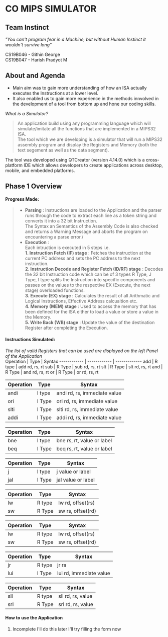 # CO MIPS SIMULATOR
## Team Instinct

*"You can't program fear in a Machine, but without Human Instinct it wouldn't survive long"*

CS19B046 - Githin George\
CS19B047 - Harish Pradyot M

## About and Agenda

* Main aim was to gain more understanding of how an ISA actually executes the Instructions at a lower level.
* It also enabled us to gain more experience in the methods innvolved in the development of a tool from bottom up and hone our coding skills.

*What is a Simulator?*
>An application build using any programming language which will simulate/imitate all the functions that are implemented in a MIPS32 ISA.\
The tool which we are developing is a simulator that will run a MIPS32 assembly program and display the Registers and Memory (both the text segement as well as the data segment).

The tool was developed using QTCreator (version  4.14.0) which is a cross-platform IDE which allows developers to create applications across desktop, mobile, and embedded platforms.


## Phase 1 Overview

#### Progress Made:
>* **Parsing** : Instructions are loaded to the Application and the parser runs through the code to extract each line as a token string
  and converts it into a 32 bit Instruction.\
  The Syntax an Semantics of the Assembly Code is also checked and returns a Warning Message and aborts the program on encountering a parse error.\
>* **Execution** :\
  Each intruction is executed in 5 steps i.e.\
  **1. Instruction Fetch (IF) stage** : Fetches the instruction at the current PC address and sets the PC address to the next instruction.\
  **2. Instruction Decode and Register Fetch (ID/RF) stage** : Decodes the 32 bit Instruction code which can be of 3 types R Type, J Type, I type splits the Instruction into specific components and passes on the values to the respective EX (Execute, the next stage) overloaded functions.\
  **3. Execute (EX) stage** : Calculates the result of all Arithmatic and Logical Instructions, Effective Address calcualtion etc.\
  **4. Memory (MEM) stage** : Used to access the memory that has been defined for the ISA either to load a value or store a value in the Memory.\
  **5. Write Back (WB) stage** : Update the value of the destination Register after completing the Execution.


#### Instructions Simulated:
*The list of valid Registers that can be used are displayed on the left Panel of the Application*\
Operation | Type | Syntax
------------ | ------------ | -------------
add | R type | add rd, rs, rt
sub | R Type | sub rd, rs, rt
slt | R Type | slt rd, rs, rt
and | R Type | and rd, rs, rt
or | R Type | or rd, rs, rt


Operation | Type | Syntax
------------ | ------------ | -------------
andi | I type | andi rd, rs, immediate value
ori | I Type | ori rd, rs, immediate value
slti | I Type | slti rd, rs, immediate value
addi | I Type | addi rd, rs, immediate value


Operation | Type | Syntax
------------ | ------------ | -------------
bne | I type | bne rs, rt, value or label
beq | I Type | beq rs, rt, value or label


Operation | Type | Syntax
------------ | ------------ | -------------
j | I type | j value or label
jal | I Type | jal value or label


Operation | Type | Syntax
------------ | ------------ | -------------
lw | R type | lw rd, offset(rs)
sw | R Type | sw rs, offset(rd)


Operation | Type | Syntax
------------ | ------------ | -------------
lw | R type | lw rd, offset(rs)
sw | R Type | sw rs, offset(rd)


Operation | Type | Syntax
------------ | ------------ | -------------
jr | R type | jr ra
lui | I Type | lui rd, immediate value


Operation | Type | Syntax
------------ | ------------ | -------------
sll | R type | sll rd, rs, value
srl | R Type | srl rd, rs, value

#### How to use the Application

1. Incomplete I'll do this later I'll try filling the form now
